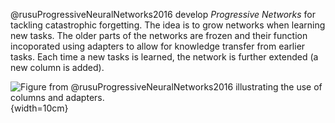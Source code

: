 @rusuProgressiveNeuralNetworks2016 develop *Progressive Networks* for tackling
catastrophic forgetting. The idea is to grow networks when learning new tasks.
The older parts of the networks are frozen and their function incoporated
using adapters to allow for knowledge transfer from earlier tasks.
Each time a new tasks is learned, the network is further extended (a new column
is added).


![Figure from @rusuProgressiveNeuralNetworks2016 illustrating the use of columns and adapters.](img/progressive_nn_columns){width=10cm}
